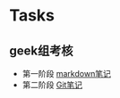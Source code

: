 # Tasks 
## geek组考核
* 第一阶段
[markdown笔记](https://github.com/KAnchor218/geek/blob/main/Markdown%E7%AC%94%E8%AE%B0.md)
* 第二阶段
[Git笔记](https://github.com/KAnchor218/Tasks/commit/153b014523e457b0d9fb341a543f6184740709d9)
